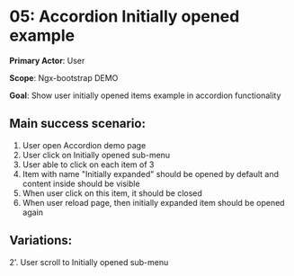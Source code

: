 05: Accordion Initially opened example
======================================
**Primary Actor**: User

**Scope**: Ngx-bootstrap DEMO

**Goal**: Show user initially opened items example in accordion functionality

Main success scenario:
----------------------
1. User open Accordion demo page
2. User click on Initially opened sub-menu
3. User able to click on each item of 3
4. Item with name "Initially expanded" should be opened by default and content inside should be visible
5. When user click on this item, it should be closed
6. When user reload page, then initially expanded item should be opened again


Variations:
-----------
2'. User scroll to Initially opened sub-menu
